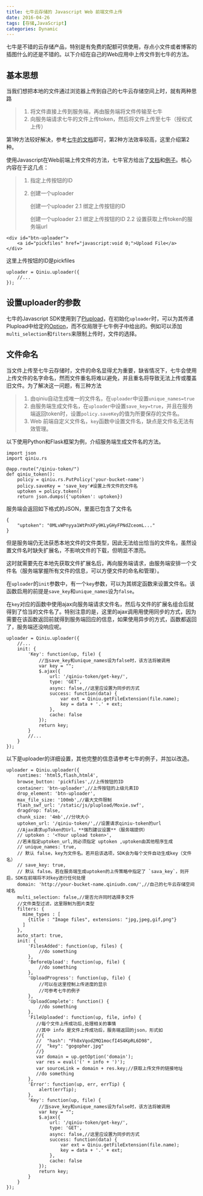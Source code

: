 ```yaml
---
title: 七牛云存储的 Javascript Web 前端文件上传
date: 2016-04-26
tags: [存储,JavaScript]
categories: Dynamic
---
```


七牛是不错的云存储产品，特别是有免费的配额可供使用，存点小文件或者博客的插图什么的还是不错的。以下介绍在自己的Web应用中上传文件到七牛的方法。

## 基本思想

当我们想把本地的文件通过浏览器上传到自己的七牛云存储空间上时，就有两种思路

> 1. 将文件直接上传到服务端，再由服务端将文件传输至七牛
> 2. 向服务端请求七牛的文件上传token，然后将文件上传至七牛（授权式上传）

第1种方法较好解决，参考[七牛的文档](http://developer.qiniu.com/docs/v6/index.html)即可，第2种方法效率较高，这里介绍第2种。

使用Javascript在Web前端上传文件的方法，七牛官方给出了[文档](http://developer.qiniu.com/docs/v6/sdk/javascript-sdk.html)和[例子](https://github.com/qiniupd/qiniu-js-sdk)。核心内容在于这几点：

> 1. 指定上传按钮的ID
>
> 2. 创建一个uploader
>
>    创建一个uploader
>    2.1 绑定上传按钮的ID
>
>    创建一个uploader
>    2.1 绑定上传按钮的ID
>    2.2 设置获取上传token的服务端url

```
<div id="btn-uploader">
    <a id="pickfiles" href="javascript:void 0;">Upload File</a>
</div>

```

这里上传按钮的ID是pickfiles

```
uploader = Qiniu.uploader({
    //...
});

```

## 设置uploader的参数

七牛的Javascript SDK使用到了[Plupload](http://www.plupload.com/)，在初始化`uploader`时，可以为其传递Plupload中给定的[Option](http://www.plupload.com/docs/Options)，而不仅局限于七牛例子中给出的。例如可以添加`multi_selection`和`filters`来限制上传时，文件的选择。

## 文件命名

当文件上传至七牛云存储时，文件的命名显得尤为重要，缺省情况下，七牛会使用上传文件的名字命名，然而文件重名将难以避免，并且重名将导致无法上传或覆盖旧文件。为了解决这一问题，有三种方法

> 1. 由qiniu自动生成唯一的文件名，在`uploader`中设置`unique_names=true`
> 2. 由服务端生成文件名，在`uploader`中设置`save_key=true`，并且在服务端返回token时，设置`policy.saveKey`的值为所要保存的文件名。
> 3. Web 前端自定义文件名，`key`函数中设置文件名，缺点是文件名无法有效管理。

以下使用Python和Flask框架为例，介绍服务端生成文件名的方法。

```
import json
import qiniu.rs

@app.route("/qiniu-token/")
def qiniu_token():
    policy = qiniu.rs.PutPolicy('your-bucket-name')
    policy.saveKey = 'save_key'#设置上传文件的文件名
    uptoken = policy.token()
    return json.dumps({'uptoken': uptoken})

```

服务端会返回如下格式的JSON，里面已包含了文件名

```
{
    "uptoken": "0MLvWPnyya1WtPnXFy9KLyGHyFPNdZceomL..."
}

```

但是服务端仍无法获悉本地文件的文件类型，因此无法给出恰当的文件名，虽然设置文件名时缺失扩展名，不影响文件的下载，但明显不漂亮。

这时就需要先在本地先获取文件扩展名后，再向服务端请求，由服务端安排一个文件名（服务端掌握所有文件的信息，可以方便文件的命名和管理）。

在`uploader`的`init`参数中，有一个`key`参数，可以为其绑定函数来设置文件名。该函数启用的前提是`save_key`和`unique_names`设为`false`。

在`key`对应的函数中使用ajax向服务端请求文件名，然后与文件的扩展名组合后就得到了恰当的文件名了。特别注意的是，这里的ajax调用用使用同步的方式，因为需要在该函数返回前就得到服务端回应的信息，如果使用异步的方式，函数都返回了，服务端还没响应呢。

```
uploader = Qiniu.uploader({
    //...
    init: {
        'Key': function(up, file) {
            //当save_key和unique_names设为false时，该方法将被调用
            var key = "";
            $.ajax({
                url: '/qiniu-token/get-key/',
                type: 'GET',
                async: false,//这里应设置为同步的方式
                success: function(data) {
                    var ext = Qiniu.getFileExtension(file.name);
                    key = data + '.' + ext;
                },
                cache: false
            });
            return key;
        }
        //...
    }
});

```

以下是uploader的详细设置，其他完整的信息请参考七牛的例子，并加以改造。

```
uploader = Qiniu.uploader({
    runtimes: 'html5,flash,html4',
    browse_button: 'pickfiles',//上传按钮的ID
    container: 'btn-uploader',//上传按钮的上级元素ID
    drop_element: 'btn-uploader',
    max_file_size: '100mb',//最大文件限制
    flash_swf_url: '/static/js/plupload/Moxie.swf',
    dragdrop: false,
    chunk_size: '4mb',//分块大小
    uptoken_url: '/qiniu-token/',//设置请求qiniu-token的url
    //Ajax请求upToken的Url，**强烈建议设置**（服务端提供）
    // uptoken : '<Your upload token>',
    //若未指定uptoken_url,则必须指定 uptoken ,uptoken由其他程序生成
    // unique_names: true,
    // 默认 false，key为文件名。若开启该选项，SDK会为每个文件自动生成key（文件名）
    // save_key: true,
    // 默认 false。若在服务端生成uptoken的上传策略中指定了 `sava_key`，则开启，SDK在前端将不对key进行任何处理
    domain: 'http://your-bucket-name.qiniudn.com/',//自己的七牛云存储空间域名
    multi_selection: false,//是否允许同时选择多文件
    //文件类型过滤，这里限制为图片类型
    filters: {
      mime_types : [
        {title : "Image files", extensions: "jpg,jpeg,gif,png"}
      ]
    },
    auto_start: true,
    init: {
        'FilesAdded': function(up, files) {
            //do something
        },
        'BeforeUpload': function(up, file) {
            //do something
        },
        'UploadProgress': function(up, file) {
            //可以在这里控制上传进度的显示
            //可参考七牛的例子
        },
        'UploadComplete': function() {
            //do something
        },
        'FileUploaded': function(up, file, info) {
           //每个文件上传成功后,处理相关的事情
           //其中 info 是文件上传成功后，服务端返回的json，形式如
           //{
           //  "hash": "Fh8xVqod2MQ1mocfI4S4KpRL6D98",
           //  "key": "gogopher.jpg"
           //}
           var domain = up.getOption('domain');
           var res = eval('(' + info + ')');
           var sourceLink = domain + res.key;//获取上传文件的链接地址
           //do something
        },
        'Error': function(up, err, errTip) {
            alert(errTip);
        },
        'Key': function(up, file) {
            //当save_key和unique_names设为false时，该方法将被调用
            var key = "";
            $.ajax({
                url: '/qiniu-token/get-key/',
                type: 'GET',
                async: false,//这里应设置为同步的方式
                success: function(data) {
                    var ext = Qiniu.getFileExtension(file.name);
                    key = data + '.' + ext;
                },
                cache: false
            });
            return key;
        }
    }
});
```

